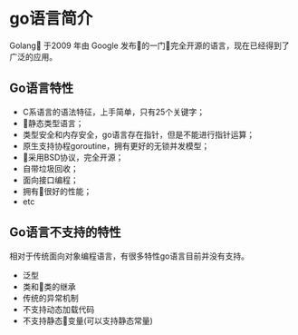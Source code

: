 # go语言简介
Golang 于2009 年由 Google 发布的一门完全开源的语言，现在已经得到了广泛的应用。

## Go语言特性
* C系语言的语法特征，上手简单，只有25个关键字；
* 静态类型语言；
* 类型安全和内存安全，go语言存在指针，但是不能进行指针运算；
* 原生支持协程goroutine，拥有更好的无锁并发模型；
* 采用BSD协议，完全开源；
* 自带垃圾回收；
* 面向接口编程；
* 拥有很好的性能；
* etc

## Go语言不支持的特性
相对于传统面向对象编程语言，有很多特性go语言目前并没有支持。
* 泛型
* 类和类的继承
* 传统的异常机制
* 不支持动态加载代码
* 不支持静态变量(可以支持静态常量)